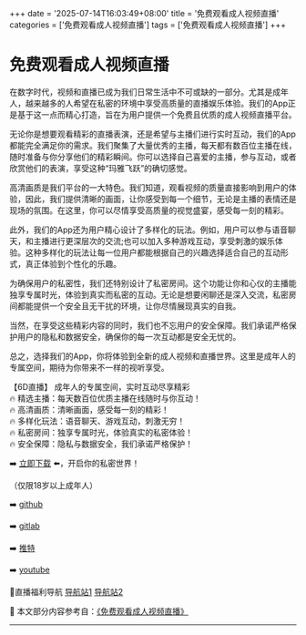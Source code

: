 +++
date = '2025-07-14T16:03:49+08:00'
title = '免费观看成人视频直播'
categories = ['免费观看成人视频直播']
tags = ['免费观看成人视频直播']
+++

# 免费观看成人视频直播

在数字时代，视频和直播已成为我们日常生活中不可或缺的一部分。尤其是成年人，越来越多的人希望在私密的环境中享受高质量的直播娱乐体验。我们的App正是基于这一点而精心打造，旨在为用户提供一个免费且优质的成人视频直播平台。

无论你是想要观看精彩的直播表演，还是希望与主播们进行实时互动，我们的App都能完全满足你的需求。我们聚集了大量优秀的主播，每天都有数百位主播在线，随时准备与你分享他们的精彩瞬间。你可以选择自己喜爱的主播，参与互动，或者欣赏他们的表演，享受这种“玛雅飞跃”的确切感觉。

高清画质是我们平台的一大特色。我们知道，观看视频的质量直接影响到用户的体验，因此，我们提供清晰的画面，让你感受到每一个细节，无论是主播的表情还是现场的氛围。在这里，你可以尽情享受高质量的视觉盛宴，感受每一刻的精彩。

此外，我们的App还为用户精心设计了多样化的玩法。例如，用户可以参与语音聊天，和主播进行更深层次的交流;也可以加入多种游戏互动，享受刺激的娱乐体验。这种多样化的玩法让每一位用户都能根据自己的兴趣选择适合自己的互动形式，真正体验到个性化的乐趣。

为确保用户的私密性，我们还特别设计了私密房间。这个功能让你和心仪的主播能独享专属时光，体验到真实而私密的互动。无论是想要闲聊还是深入交流，私密房间都能提供一个安全且无干扰的环境，让你尽情展现真实的自我。

当然，在享受这些精彩内容的同时，我们也不忘用户的安全保障。我们承诺严格保护用户的隐私和数据安全，确保你的每一次互动都是安全无忧的。

总之，选择我们的App，你将体验到全新的成人视频和直播世界。这里是成年人的专属空间，期待为你带来不一样的视听享受。

【6D直播】
成年人的专属空间，实时互动尽享精彩  
🔥 精选主播：每天数百位优质主播在线随时与你互动！  
🔥 高清画质：清晰画面，感受每一刻的精彩！  
🔥 多样化玩法：语音聊天、游戏互动，刺激无穷！  
🔥 私密房间：独享专属时光，体验真实的私密体验！  
🔥 安全保障：隐私与数据安全，我们承诺严格保护！  

➡️ [立即下载](https://down123.s3.ap-east-1.amazonaws.com/down/down.html?channelCode=blog) ⬅️，开启你的私密世界！  

（仅限18岁以上成年人）  

➡️ [github](https://aldult-live.github.io/)  

➡️ [gitlab](https://seo-09598d.gitlab.io/)  

➡️ [推特](https://x.com/wegame33)  

➡️ [youtube](https://www.youtube.com/@6Dlive)  

🔞直播福利导航  [导航站1](https://webstack-86085a.gitlab.io/) [导航站2](https://onlygit123-2.github.io/)


📘 本文部分内容参考自：[《免费观看成人视频直播》](https://github.com/yumanse/yumanse)

---
